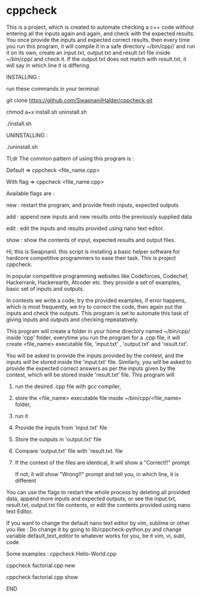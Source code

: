 # cppcheck
This is a project, which is created to automate checking a c++ code without entering all the inputs again and again, and check with the expected results. You once provide the inputs and expected correct results, then every time you run this program, it will compile it in a safe directory ~/bin/cpp// and run it on its own, create an input.txt, output.txt and result.txt file inside ~/bin/cpp/ and check it.  If the output.txt does not match with result.txt, it will say in which line it is differing.


INSTALLING :

run these commands in your terminal:

git clone https://github.com/SwapnanilHalder/cppcheck.git

chmod a+x install.sh uninstall.sh

./install.sh


UNINSTALLING :

./uninstall.sh


Tl;dr
The common pattern of using this program is :

Default => cppcheck <file_name.cpp>

With flag => cppcheck <file_name.cpp> <one flag>


Available flags are :

new : restart the program, and provide fresh inputs, expected outputs

add : append new inputs and new results onto the previously supplied data

edit : edit the inputs and results provided using nano text editor.

show : show the contents of input, expected results and output files.


Hi, this is Swapnanil. this script is installing a basic helper
software for hardcore competitive programmers to ease their
task. This is project cppcheck.


In popular competitive programming websites like Codeforces, 
Codechef, Hackerrank, Hackerearth, Atcoder etc. they provide
a set of examples, basic set of inputs and outputs. 


In contests we write a code, try the provided examples, if error happens,
which is most frequently, we try to correct the code, then again
put the inputs and check the outputs. This program is set to automate
this task of giving inputs and outputs and checking repeatatively.


This program will create a folder in your home directory named ~/bin/cpp/
inside 'cpp' folder, everytime you run the program for a .cpp file, 
it will create <file_name> executable file, 'input.txt' , 'output.txt'
and 'result.txt'.


You will be asked to provide the inputs provided by the contest,
and the inputs will be stored inside the 'input.txt' file.
Similarly, you will be asked to provide the expected correct answers
as per the inputs given by the contest, which will be stored inside 
'result.txt' file. This program will 

1. run the desired .cpp file with gcc compiler, 

2. store the <file_name> executable file inside ~/bin/cpp/<file_name> folder, 

3. run it

4. Provide the inputs from 'input.txt' file

5. Store the outputs in 'output.txt' file

6. Compare 'output.txt' file with 'result.txt. file

7. If the context of the files are identical, It will show a \"Correct!!\" prompt

   If not, it will show \"Wrong!!\" prompt and tell you, in which line, it is different

You can use the flags to restart the whole process by deleting all provided
data, append more inputs and expected outputs, or see the input.txt, result.txt,
output.txt file contents, or edit the contents provided using nano text Editor.


If you want to change the default nano text editor by vim, sublime or other you like :
Do change it by going to lib/cppcheck-python.py and change variable default_text_editor
to whatever works for you, be it vim, vi, subl, code 


Some examples :
cppcheck Hello-World.cpp

cppcheck factorial.cpp new

cppcheck factorial.cpp show


END
